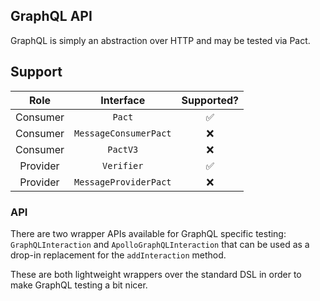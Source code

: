 ## GraphQL API

GraphQL is simply an abstraction over HTTP and may be tested via Pact. 

## Support

| Role      | Interface            | Supported? |
|:---------:|:--------------------:|:----------:|
| Consumer | `Pact`                |     ✅      |
| Consumer | `MessageConsumerPact` |     ❌      |
| Consumer | `PactV3`              |     ❌      |
| Provider | `Verifier`            |     ✅      |
| Provider | `MessageProviderPact` |     ❌      |

### API

There are two wrapper APIs available for GraphQL specific testing: `GraphQLInteraction` and `ApolloGraphQLInteraction` that can be used as a drop-in replacement for the `addInteraction` method.

These are both lightweight wrappers over the standard DSL in order to make GraphQL testing a bit nicer.
